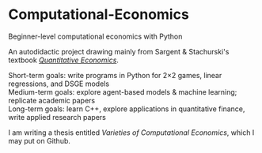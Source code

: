 ﻿# Computational-Economics
Beginner-level computational economics with Python

An autodidactic project drawing mainly from Sargent & Stachurski's textbook <a href="http://quant-econ.net/"><i>Quantitative Economics</i></a>.

Short-term goals: write programs in Python for 2×2 games, linear regressions, and DSGE models
<br>Medium-term goals: explore agent-based models & machine learning; replicate academic papers
<br>Long-term goals: learn C++, explore applications in quantitative finance, write applied research papers

I am writing a thesis entitled <i>Varieties of Computational Economics</i>, which I may put on Github.